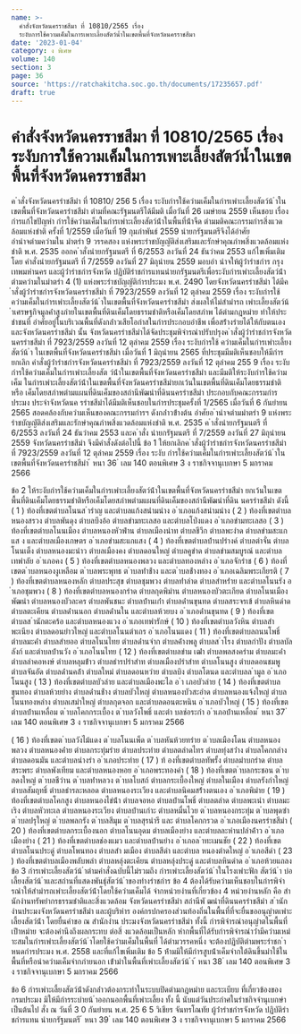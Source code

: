 ```yaml
---
name: >-
  คำสั่งจังหวัดนครราชสีมา ที่ 10810/2565 เรื่อง
  ระงับการใช้ความเค็มในการเพาะเลี้ยงสัตว์น้ำในเขตพื้นที่จังหวัดนครราชสีมา
date: '2023-01-04'
category: ง พิเศษ
volume: 140
section: 3
page: 36
source: 'https://ratchakitcha.soc.go.th/documents/17235657.pdf'
draft: true
---
```


# คำสั่งจังหวัดนครราชสีมา ที่ 10810/2565 เรื่อง ระงับการใช้ความเค็มในการเพาะเลี้ยงสัตว์น้ำในเขตพื้นที่จังหวัดนครราชสีมา

ค ําสั่งจังหวัดนครรําชสีมํา ที่ 10810/ 256 5 เรื่อง ระงับกํารใช้ควํามเค็มในกํารเพําะเลี้ยงสัตว์น้ ําในเขตพื้นที่จังหวัดนครรําชสีมํา ตํามที่คณะรัฐมนตรีได้มีมติ เมื่อวันที่ 26 เมษํายน 2559 เห็นชอบ เรื่อง กํารแก้ไขปัญหํา กํารใช้ควํามเค็มในกํารเพําะเลี้ยงสัตว์น้ําในพื้นที่น้ําจืด ตํามมติคณะกรรมกํารสิ่งแวดล้อมแห่งชําติ ครั้งที่ 1/2559 เมื่อวันที่ 19 กุมภําพันธ์ 2559 นํายกรัฐมนตรีจึงได้อําศัย อํานําจตํามควํามใน มําตรํา 9 วรรคสอง แห่งพระรําชบัญญัติส่งเสริมและรักษําคุณภําพสิ่งแวดล้อมแห่งชําติ พ.ศ. 2535 ออกค ําสั่งนํายกรัฐมนตรี ที่ 6/2553 ลงวันที่ 24 ธันวําคม 2553 แก้ไขเพิ่มเติมโดย คําสั่งนํายกรัฐมนตรี ที่ 7/2559 ลงวันที่ 27 มิถุนํายน 2559 มอบอํา นําจให้ผู้ว่ํารําชกําร กรุงเทพมหํานคร และผู้ว่ํารําชกํารจังหวัด ปฏิบัติรําชกํารแทนนํายกรัฐมนตรีเพื่อระงับกํารเพําะเลี้ยงสัตว์น้ํา ตํามควํามในมําตรํา 4 (1) แห่งพระรําชบัญญัติกํารประมง พ.ศ. 2490 โดยจังหวัดนครรําชสีมํา ได้มีค ําสั่งผู้ว่ํารําชกํารจังหวัดนครรําชสีมํา ที่ 7923/2559 ลงวันที่ 12 ตุลําคม 2559 เรื่อง ระงับกํารใช้ควํามเค็มในกํารเพําะเลี้ยงสัตว์น้ ําในเขตพื้นที่จังหวัดนครรําชสีมํา ส่งผลให้ไม่สํามํารถ เพําะเลี้ยงสัตว์น้ ําเศรษฐกิจมูลค่ําสูงภํายในเขตพื้นที่ดินเค็มโดยธรรมชําติหรือเค็มโดยสภําพ ได้ตํามกฎหมําย ทําให้ประชําชนที่ อําศัยอยู่ในบริเวณพื้นที่ดังกล่ําวเสียโอกําสในกํารประกอบอําชีพ เพื่อสร้ํางรํายได้ให้กับตนเองและจังหวัดนครรําชสีมํา นั้น จังหวัดนครรําชสีมําได้จัดประชุมพิจํารณําปรับปรุงค ําสั่งผู้ว่ํารําชกํารจังหวัดนครรําชสีมํา ที่ 7923/2559 ลงวันที่ 12 ตุลําคม 2559 เรื่อง ระงับกํารใช้ ควํามเค็มในกํารเพําะเลี้ยงสัตว์น้ ํา ในเขตพื้นที่จังหวัดนครรําชสีมํา เมื่อวันที่ 1 มิถุนํายน 2565 ที่ประชุมมีมติเห็นชอบให้มีกํารยกเลิก คําสั่งผู้ว่ํารําชกํารจังหวัดนครรําชสีมํา ที่ 7923/2559 ลงวันที่ 12 ตุลําคม 255 9 เรื่อง ระงับ กํารใช้ควํามเค็มในกํารเพําะเลี้ยงสัต ว์น้ําในเขตพื้นที่จังหวัดนครรําชสีมํา และมีมติให้ระงับกํารใช้ควํามเค็ม ในกํารเพําะเลี้ยงสัตว์น้ําในเขตพื้นที่จังหวัดนครรําชสีมํายกเว้นในเขตพื้นที่ดินเค็มโดยธรรมชําติหรือ เค็มโดยสภําพตํามแผนที่ดินเค็มของสถํานีพัฒนําที่ดินนครรําชสีมํา ประกอบกับคณะกรรมกํารประมง ประจําจังหวัดนค รรําชสีมําได้มีมติเห็นชอบในกํารประชุมครั้งที่ 1/2565 เมื่อวันที่ 6 กันยํายน 2565 สอดคล้องกับควํามเห็นของคณะกรรมกํารฯ ดังกล่ําวข้ํางต้น อําศัยอ ํานําจตํามมําตรํา 9 แห่งพระรําชบัญญัติส่งเสริมและรักษําคุณภําพสิ่งแวดล้อมแห่งชําติ พ.ศ. 2535 ค ําสั่งนํายกรัฐมนตรี ที่ 6/2553 ลงวันที่ 24 ธันวําคม 2553 และค ําสั่ง นํายกรัฐมนตรี ที่ 7/2559 ลงวันที่ 27 มิถุนํายน 2559 จังหวัดนครรําชสีมํา จึงมีคําสั่งดังต่อไปนี้ ข้อ 1 ให้ยกเลิกค ําสั่งผู้ว่ํารําชกํารจังหวัดนครรําชสีมํา ที่ 7923/2559 ลงวันที่ 12 ตุลําคม 2559 เรื่อง ระงับ กํารใช้ควํามเค็มในกํารเพําะเลี้ยงสัตว์น้ ําในเขตพื้นที่จังหวัดนครรําชสีมํา ้ หนา 36 ่ เลม 140 ตอนพิเศษ 3 ง ราชกิจจานุเบกษา 5 มกราคม 2566

ข้อ 2 ให้ระงับกํารใช้ควํามเค็มในกํารเพําะเลี้ยงสัตว์น้ําในเขตพื้นที่จังหวัดนครรําชสีมํา ยกเว้นในเขตพื้นที่ดินเค็มโดยธรรมชําติหรือเค็มโดยสภําพตํามแผนที่ดินเค็มของสถํานีพัฒนําที่ดิน นครรําชสีมํา ดังนี้ ( 1 ) ท้องที่เขตตําบลโนนส ํารําญ และตําบลแก้งสนํามนําง อ ําเภอแก้งสนํามนําง ( 2 ) ท้องที่เขตตําบลหนองสรวง ตําบลพันดุง ตําบลบึงอ้อ ตําบลขํามทะเลสอ และตําบลโป่งแดง อ ําเภอขํามทะเลสอ ( 3 ) ท้องที่เขตตําบลโนนเมือง ตําบลหนองหัวฟําน ตําบลเมืองนําท ตําบลชีวึก ตําบลพะงําด ตําบลขํามสะแกแส ง และตําบลเมืองเกษตร อ ําเภอขํามสะแกแสง ( 4 ) ท้องที่เขตตําบลบ้ํานปรํางค์ ตําบลตําจั่น ตําบลโนนเต็ง ตําบลหนองมะนําว ตําบลเมืองคง ตําบลดอนใหญ่ ตําบลคูขําด ตําบลขํามสมบูรณ์ และตําบลเทพําลัย อ ําเภอคง ( 5 ) ท้องที่เขตตําบลหนองพลวง และตําบลทองหลําง อ ําเภอจักรําช ( 6 ) ท้องที่เขตต ําบลหนองงูเหลือม ต ําบลพระพุทธ ต ําบลท่ําช้ําง และต ําบลช้ํางทอง อ ําเภอเฉลิมพระเกียรติ ( 7 ) ท้องที่เขตตําบลหนองหลัก ตําบลประสุข ตําบลชุมพวง ตําบลท่ําลําด ตําบลสําหร่ําย และตําบลโนนรัง อ ําเภอชุมพวง ( 8 ) ท้องที่เขตตําบลหนองกรําด ตําบลกุดพิมําน ตําบลหนองบัวตะเกียด ตําบลโนนเมืองพัฒนํา ตําบลหนองบัวละคร ตําบลพันชนะ ตําบลบ้ํานเก่ํา ตําบลด่ํานขุนทด ตําบลสระจรเข้ ตําบลหินดําด ตําบลตะเคียน ตําบลด่ํานนอก ตําบลด่ํานใน และตําบลห้วยบง อ ําเภอด่ํานขุนทด ( 9 ) ท้องที่เขตตําบลส ํานักตะคร้อ และตําบลหนองแวง อ ําเภอเทพํารักษ์ ( 10 ) ท้องที่เขตตําบลวังหิน ตําบลสําพะเนียง ตําบลดอนยําวใหญ่ และตําบลโนนตําเถร อ ําเภอโนนแดง ( 11 ) ท้องที่เขตตําบลถนนโพธิ์ ตําบลมะค่ํา ตําบลสํายออ ตําบลโนนไทย ตําบลด่ํานจําก ตําบลค้ํางพลู ตําบลส ําโรง ตําบลกําปัง ตําบลบัลลังก์ และตําบลบ้ํานวัง อ ําเภอโนนไทย ( 12 ) ท้องที่เขตตําบลขําม เฒ่ํา ตําบลพลสงครําม ตําบลมะค่ํา ตําบลลําคอหงษ์ ตําบลหลุมข้ําว ตําบลธํารปรําสําท ตําบลเมืองปรําสําท ตําบลโนนสูง ตําบลดอนชมพู ตําบลจันอัด ตําบลด่ํานคล้ํา ตําบลใหม่ ตําบลดอนหวําย ตําบลบิง ตําบลโตนด และตําบลล ํามูล อ ําเภอโนนสูง ( 13 ) ท้องที่เขตตําบลบัวลําย และตําบลเมืองพะไล อ ํา เภอบัวลําย ( 14 ) ท้องที่เขตตําบลขุนทอง ตําบลห้วยยําง ตําบลด่ํานช้ําง ตําบลบัวใหญ่ ตําบลหนองบัวสะอําด ตําบลหนองแจ้งใหญ่ ตําบลโนนทองหลําง ตําบลเสมําใหญ่ ตําบลกุดจอก และตําบลดอนตะหนิน อ ําเภอบัวใหญ่ ( 15 ) ท้องที่เขตตําบลบ้ํานเหลื่อม ต ําบลโคกกระเบื้อง ต ําบลวังโพธิ์ และตํา บลช่อระกํา อ ําเภอบ้ํานเหลื่อม ้ หนา 37 ่ เลม 140 ตอนพิเศษ 3 ง ราชกิจจานุเบกษา 5 มกราคม 2566

( 16 ) ท้องที่เขตต ําบลวังไม้แดง ต ําบลโนนเพ็ด ต ําบลหันห้วยทรําย ต ําบลเมืองโดน ตําบลหนองพลวง ตําบลหนองค่ําย ตําบลกระทุ่มรําย ตําบลประทําย ตําบลตลําดไทร ตําบลทุ่งสว่ําง ตําบลโคกกลําง ตําบลดอนมัน และตําบลนํางรํา อ ําเภอประทําย ( 17 ) ท้ องที่เขตตําบลทัพรั้ง ตําบลมําบกรําด ตําบลสระพระ ตําบลพังเทียม และตําบลหนองหอย อ ําเภอพระทองคํา ( 18 ) ท้องที่เขตต ําบลกระชอน ต ําบลดงใหญ่ ต ําบลชีวําน ต ําบลท่ําหลวง ต ําบลโบสถ์ ตําบลกระเบื้องใหญ่ ตําบลในเมือง ตําบลรังกําใหญ่ ตําบลสัมฤทธิ์ ตําบลธํารละหลอด ตําบลหนองระเวียง และตําบลนิคมสร้ํางตนเอง อ ําเภอพิมําย ( 19 ) ท้องที่เขตตําบลโคกสูง ตําบลหนองไข่น้ํา ตําบลจอหอ ตําบลบ้ํานโพธิ์ ตําบลตลําด ตําบลพะเนํา ตําบลมะเริง ตําบลหัวทะเล ตําบลหนองระเวียง ตําบลบ้ํานเกําะ ตําบลหมื่นไวย ต ําบลหนองกระทุ่ม ต ําบลพุดซํา ต ําบลปรุใหญ่ ต ําบลพลกรัง ต ําบลสีมุม ต ําบลสุรนํารี และ ตําบลโคกกรวด อ ําเภอเมืองนครรําชสีมํา ( 20 ) ท้องที่เขตตําบลกระเบื้องนอก ตําบลโนนอุดม ตําบลเมืองยําง และตําบลละหํานปลําค้ําว อ ําเภอเมืองยําง ( 21 ) ท้องที่เขตตําบลช่องแมว และตําบลบ้ํานยําง อ ําเภอล ําทะเมนชัย ( 22 ) ท้องที่เขตตําบลโนนประดู่ ตําบลโพนทอง ตําบลสํา มเมือง ตําบลสีดํา และตําบล หนองตําดใหญ่ อ ําเภอสีดํา ( 23 ) ท้องที่เขตตําบลเมืองพลับพลํา ตําบลหลุ่งตะเคียน ตําบลหลุ่งประดู่ และตําบลหินดําด อ ําเภอห้วยแถลง ข้อ 3 กํารเพําะเลี้ยงสัตว์น้ ําตํามคําสั่งฉบับนี้ไม่รวมถึง กํารเพําะเลี้ยงสัตว์น้ ําในโรงเพําะฟัก สัตว์น้ ํา บ่อเลี้ยงสัตว์น้ ําและสถํานที่แสดงพันธุ์สัตว์น้ ําของทํางรําชกําร ข้อ 4 ต้องได้รับควํามเห็นชอบในกํารพิจํารณําให้สํามํารถเพําะเลี้ยงสัตว์น้ําโดยใช้ควํามเค็มได้ จํากหน่วยงํานที่เกี่ยวข้อง 4 หน่วยงํานหลัก คือ สํานักงํานทรัพยํากรธรรมชําติและสิ่งแวดล้อม จังหวัดนครรําชสีมํา สถํานีพั ฒนําที่ดินนครรําชสีมํา ส ํานักงํานประมงจังหวัดนครรําชสีมํา และผู้บริหําร องค์กรปกครองส่วนท้องถิ่นในพื้นที่ที่จะยื่นขออนุญําตเพําะเลี้ยงสัตว์น้ํา โดยยื่นคําขอ ณ สํานักงําน ประมงจังหวัดนครรําชสีมํา ทั้งนี้ กํารพิจํารณําอนุญําตในพื้นที่เป้ําหมําย จะต้องคํานึงถึงผลกระทบ ต่อสิ่ งแวดล้อมเป็นหลัก หํากพื้นที่ได้รับกํารพิจํารณําว่ํามีควํามเหมําะสมในกํารเพําะเลี้ยงสัตว์น้ ําโดยใช้ควํามเค็มในพื้นที่ ได้ตํามวรรคหนึ่ง จะต้องปฏิบัติตํามพระรําชก ําหนดกํารประมง พ.ศ. 2558 และที่แก้ไขเพิ่มเติม ข้อ 5 ห้ํามมิให้มีกํารสูบน้ําเค็มจํากใต้ดินขึ้นมําใช้ในพื้นที่หรือนําควํามเค็มจํากภํายนอก เข้ํามําในพื้นที่เพําะเลี้ยงสัตว์น้ ํา ้ หนา 38 ่ เลม 140 ตอนพิเศษ 3 ง ราชกิจจานุเบกษา 5 มกราคม 2566

ข้อ 6 กํารเพําะเลี้ยงสัตว์น้ําดังกล่ําวต้องกระทําในระบบปิดตํามกฎหมําย และระเบียบ ที่เกี่ยวข้องของกรมประมง มิให้มีกํารระบํายน้ ําออกนอกพื้นที่เพําะเลี้ยง ทั้ง นี้ นับแต่วันประกําศในรําชกิจจํานุเบกษําเป็นต้นไป สั่ง ณ วันที่ 3 0 กันยํายน พ.ศ. 25 6 5 วิเชียร จันทรโณทัย ผู้ว่ํารําชกํารจังหวัด ปฏิบัติรําชกํารแทน นํายกรัฐมนตรี ้ หนา 39 ่ เลม 140 ตอนพิเศษ 3 ง ราชกิจจานุเบกษา 5 มกราคม 2566

